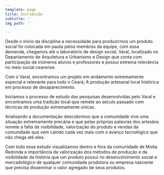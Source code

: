 ```yaml
---
template: page
title: Introdução
subtitle: ''
img_path: ''

---
```

Desde o início da disciplina a necessidade para produzirmos um produto social foi colocada em pauta pelos membros da equipe, com essa demanda, chegamos até o laboratório de design social, Varal, localizado no Departamento de Arquitetura e Urbanismo e Design que conta com participação de inúmeros alunos e professores e possui extrema relevância no meio social cearense.

Com o Varal, encontramos um projeto em andamento extremamente especial e relevante para todo o Ceará; A produção artesanal local histórica em processo de desaparecimento.

Iniciamos o processo de estudo das pesquisas desenvolvidas pelo Varal e encontramos uma tradição local que remete ao século passado com técnicas de produção extremamente únicas.

Analisando a documentação descobrimos que a comunidade vive uma situação extremamente precária e que pelas próprias palavras dos artesãos remete a falta de visibilidade, valorização do produto e vendas da comunidade que vem caindo cada vez mais com o avanço tecnológico que não chega até eles.

Com todo esse estudo visualizamos dentro e fora da comunidade de Moita Redonda a importância da valorização dos métodos de produção e da visibilidade da história que um produto possui no desenvolvimento social e mercadológico de qualquer comunidade produtora ou empresa nascente que precisa disseminar o valor agregado de seus produtos.